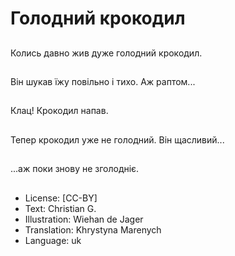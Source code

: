 # Голодний крокодил

##
Колись давно жив дуже голодний крокодил.

##
Він шукав їжу повільно і тихо. Аж раптом...

##
Клац! Крокодил напав.

##
Тепер крокодил уже не голодний. Він щасливий...

##
...аж поки знову не зголодніє.

##
* License: [CC-BY]
* Text: Christian G.
* Illustration: Wiehan de Jager
* Translation: Khrystyna Marenych
* Language: uk
